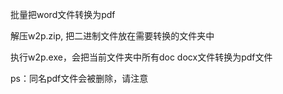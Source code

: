 批量把word文件转换为pdf

解压w2p.zip, 把二进制文件放在需要转换的文件夹中

执行w2p.exe，会把当前文件夹中所有doc docx文件转换为pdf文件

ps：同名pdf文件会被删除，请注意